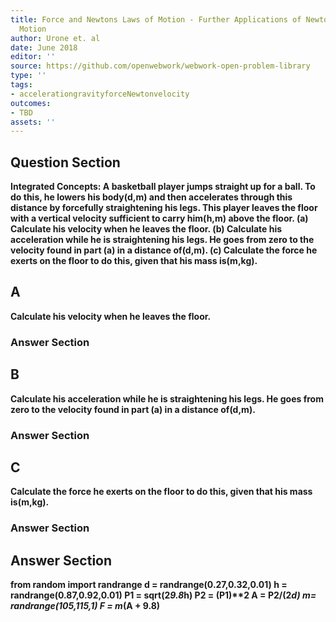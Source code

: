 ```yaml
---
title: Force and Newtons Laws of Motion - Further Applications of Newtons Laws of
  Motion
author: Urone et. al
date: June 2018
editor: ''
source: https://github.com/openwebwork/webwork-open-problem-library
type: ''
tags:
- accelerationgravityforceNewtonvelocity
outcomes:
- TBD
assets: ''
---
```


## Question Section 

<b>Integrated Concepts:<b> A basketball player jumps straight up for a ball. To do this, he lowers his body(d,m) and then accelerates through this distance by forcefully straightening his legs. This player leaves the floor with a vertical velocity sufficient to carry him(h,m) above the floor. 
(a) Calculate his velocity when he leaves the floor. 
(b) Calculate his acceleration while he is straightening his legs. He goes from zero to the velocity found in part (a) in a distance of(d,m). 
(c) Calculate the force he exerts on the floor to do this, given that his mass is(m,kg).

## A
Calculate his velocity when he leaves the floor. 
### Answer Section
## B
Calculate his acceleration while he is straightening his legs. He goes from zero to the velocity found in part (a) in a distance of(d,m). 
### Answer Section
## C
Calculate the force he exerts on the floor to do this, given that his mass is(m,kg).
### Answer Section


## Answer Section

from random import randrange
d = randrange(0.27,0.32,0.01)
h = randrange(0.87,0.92,0.01)
P1 = sqrt(2*9.8*h)
P2 = (P1)**2
A = P2/(2*d)
m= randrange(105,115,1)
F = m*(A + 9.8)